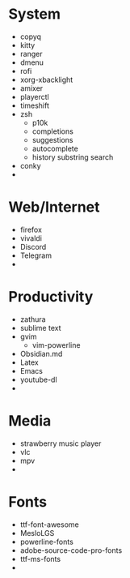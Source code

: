 # System
- copyq
- kitty
- ranger
- dmenu
- rofi
- xorg-xbacklight
- amixer
- playerctl
- timeshift
- zsh
  - p10k
  - completions
  - suggestions
  - autocomplete
  - history substring search 
- conky
- 

# Web/Internet
- firefox
- vivaldi
- Discord
- Telegram
- 

# Productivity
- zathura
- sublime text
- gvim
  - vim-powerline
-  Obsidian.md
-  Latex
-  Emacs
- youtube-dl 
- 

# Media
- strawberry music player
- vlc
- mpv
- 

# Fonts
- ttf-font-awesome
- MesloLGS
- powerline-fonts
- adobe-source-code-pro-fonts
- ttf-ms-fonts
- 
